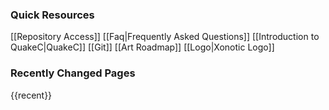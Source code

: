 ### Quick Resources

[[Repository Access]]
[[Faq|Frequently Asked Questions]]
[[Introduction to QuakeC|QuakeC]]
[[Git]]
[[Art Roadmap]]
[[Logo|Xonotic Logo]]

### Recently Changed Pages

{{recent}}

